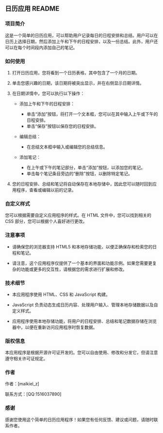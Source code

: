 ## 日历应用 README

### 项目简介

这是一个简单的日历应用，可以帮助用户记录每日的日程安排和总结。用户可以在日历上选择日期，然后添加上午和下午的日程安排，以及一份总结。此外，用户还可以在每个时间段内添加自己的笔记。

### 如何使用

1. 打开日历应用，您将看到一个日历表格，其中包含了一个月的日期。

2. 单击您感兴趣的日期，该日期将被突出显示，并在右侧显示日期详情。

3. 在日期详情中，您可以执行以下操作：

   - 添加上午和下午的日程安排：
     - 单击“添加”按钮，将打开一个文本框，您可以在其中输入上午或下午的日程安排。
     - 单击“保存”按钮以保存您的日程安排。

   - 编辑总结：
     - 在总结文本框中输入或编辑您的总结信息。

   - 添加笔记：
     - 在上午或下午的笔记部分，单击“添加”按钮，以添加您的笔记。
     - 单击每个笔记条目旁边的“删除”按钮，以删除特定笔记。

4. 您的日程安排、总结和笔记将自动保存在本地存储中，因此您可以随时回到应用程序，查看或编辑以前的记录。

### 自定义样式

您可以根据需要自定义应用程序的样式。在 HTML 文件中，您可以找到相关的 CSS 部分，您可以根据个人喜好进行更改。

### 注意事项

- 请确保您的浏览器支持 HTML5 和本地存储功能，以便正确保存和检索您的日程和笔记。

- 请注意，这个应用程序仅提供了一个基本的界面和功能示例。如果您需要更复杂的功能或更多的交互性，请根据您的需求进行扩展和修改。

### 技术细节

- 本应用程序使用 HTML、CSS 和 JavaScript 构建。

- JavaScript 负责动态生成日历内容、处理用户输入、管理本地存储数据以及自定义样式。

- 应用程序使用本地存储功能，将用户的日程安排、总结和笔记数据存储在浏览器中，以便在重新访问应用程序时恢复数据。

### 版权信息

本应用程序是根据开源许可证开发的。您可以自由使用、修改和分发它，但请注意遵守相关许可证规定。

### 作者

作者：[malkiel_z]

联系方式：[QQ:1516037890]

### 感谢

感谢您使用这个简单的日历应用程序！如果您有任何反馈、建议或问题，请随时联系作者。